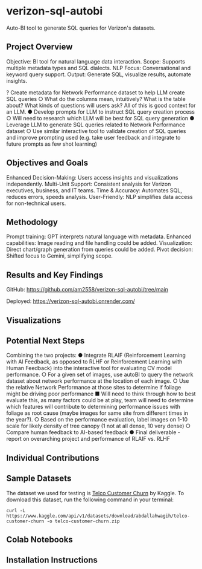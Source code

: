 # verizon-sql-autobi

Auto-BI tool to generate SQL queries for Verizon's datasets.

<!--
Project repo instructions
https://lms.ecornell.com/courses/1788003/pages/step-1-ensure-your-project-repo-is-complete-by-dec-8th-team-to-do

Project README instructions
https://lms.ecornell.com/courses/1788003/pages/step-2-ensure-your-project-readme-is-complete-by-dec-8th-team-to-do
-->

## Project Overview



Objective: BI tool for natural language data interaction.
Scope: Supports multiple metadata types and SQL dialects.
NLP Focus: Conversational and keyword query support.
Output: Generate SQL, visualize results, automate insights.

?
Create metadata for Network Performance dataset to help LLM create SQL queries
○ What do the columns mean, intuitively? What is the table about? What kinds of
questions will users ask? All of this is good context for an LLM.
● Develop prompts for LLM to instruct SQL query creation process\
○ Will need to research which LLM will be best for SQL query generation
● Leverage LLM to generate SQL queries related to Network Performance dataset
○ Use similar interactive tool to validate creation of SQL queries and improve
prompting used (e.g. take user feedback and integrate to future prompts as few
shot learning)

## Objectives and Goals

Enhanced Decision-Making: Users access insights and visualizations independently.
Multi-Unit Support: Consistent analysis for Verizon executives, business, and IT teams.
Time & Accuracy: Automates SQL, reduces errors, speeds analysis.
User-Friendly: NLP simplifies data access for non-technical users.

## Methodology

Prompt training: GPT interprets natural language with metadata.
Enhanced capabilities: Image reading and file handling could be added.
Visualization: Direct chart/graph generation from queries could be added.
Pivot decision: Shifted focus to Gemini, simplifying scope.

## Results and Key Findings

GitHub: https://github.com/am2558/verizon-sql-autobi/tree/main

Deployed: https://verizon-sql-autobi.onrender.com/

## Visualizations

## Potential Next Steps

Combining the two projects:
● Integrate RLAIF (Reinforcement Learning with AI Feedback, as opposed to RLHF or
Reinforcement Learning with Human Feedback) into the interactive tool for evaluating
CV model performance.
○ For a given set of images, use autoBI to query the network dataset about network
performance at the location of each image.
○ Use the relative Network Performance at those sites to determine if foliage might
be driving poor performance
■ Will need to think through how to best evaluate this, as many factors
could be at play, team will need to determine which features will
contribute to determining performance issues with foliage as root cause
(maybe images for same site from different times in the year?).
○ Based on the performance evaluation, label images on 1-10 scale for likely
density of tree canopy (1 not at all dense, 10 very dense)
○ Compare human feedback to AI-based feedback
● Final deliverable - report on overarching project and performance of RLAIF vs. RLHF

## Individual Contributions

## Sample Datasets

<!-- Include sample datasets to help users test the project effectively. Ensure that any datasets used are properly licensed and that users understand how to access the data. -->

The dataset we used for testing is [Telco Customer Churn](https://www.kaggle.com/datasets/abdallahwagih/telco-customer-churn?resource=download) by Kaggle. To download this dataset, run the following command in your terminal:

```
curl -L https://www.kaggle.com/api/v1/datasets/download/abdallahwagih/telco-customer-churn -o telco-customer-churn.zip
```

## Colab Notebooks

<!-- Provide example notebooks demonstrating how to implement your project, including any relevant code snippets, visualizations, and explanations of the logic behind your models. -->

## Installation Instructions

<!-- Include step-by-step instructions on how to set up the project locally, install dependencies, train the model, and evaluate its performance. Consider using a requirements.txt file for Python dependencies. -->
